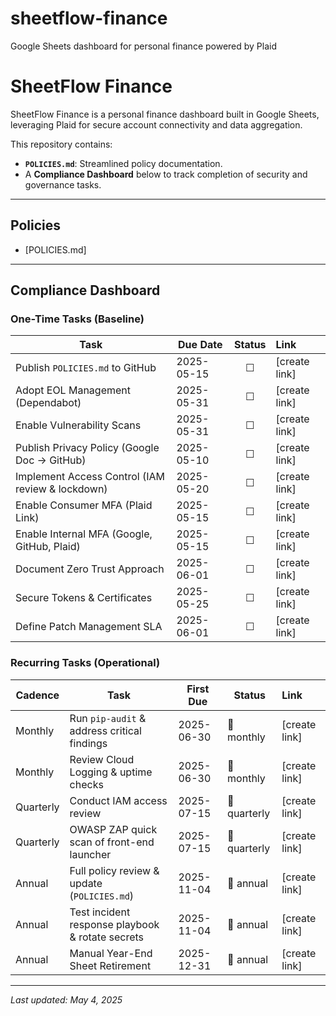 # sheetflow-finance
Google Sheets dashboard for personal finance powered by Plaid

# SheetFlow Finance

SheetFlow Finance is a personal finance dashboard built in Google Sheets, leveraging Plaid for secure account connectivity and data aggregation.

This repository contains:

* **`POLICIES.md`**: Streamlined policy documentation.
* A **Compliance Dashboard** below to track completion of security and governance tasks.

---

## Policies

* [POLICIES.md]

---

## Compliance Dashboard

### One-Time Tasks (Baseline)

| Task                                             | Due Date   | Status | Link           |
| ------------------------------------------------ | ---------- | :----: | :------------- |
| Publish `POLICIES.md` to GitHub                  | 2025-05-15 |    ☐   | \[create link] |
| Adopt EOL Management (Dependabot)                | 2025-05-31 |    ☐   | \[create link] |
| Enable Vulnerability Scans                       | 2025-05-31 |    ☐   | \[create link] |
| Publish Privacy Policy (Google Doc → GitHub)     | 2025-05-10 |    ☐   | \[create link] |
| Implement Access Control (IAM review & lockdown) | 2025-05-20 |    ☐   | \[create link] |
| Enable Consumer MFA (Plaid Link)                 | 2025-05-15 |    ☐   | \[create link] |
| Enable Internal MFA (Google, GitHub, Plaid)      | 2025-05-15 |    ☐   | \[create link] |
| Document Zero Trust Approach                     | 2025-06-01 |    ☐   | \[create link] |
| Secure Tokens & Certificates                     | 2025-05-25 |    ☐   | \[create link] |
| Define Patch Management SLA                      | 2025-06-01 |    ☐   | \[create link] |

### Recurring Tasks (Operational)

| Cadence   | Task                                             | First Due  | Status       | Link           |
| --------- | ------------------------------------------------ | ---------- | ------------ | :------------- |
| Monthly   | Run `pip-audit` & address critical findings      | 2025-06-30 | 🔁 monthly   | \[create link] |
| Monthly   | Review Cloud Logging & uptime checks             | 2025-06-30 | 🔁 monthly   | \[create link] |
| Quarterly | Conduct IAM access review                        | 2025-07-15 | 🔁 quarterly | \[create link] |
| Quarterly | OWASP ZAP quick scan of front-end launcher       | 2025-07-15 | 🔁 quarterly | \[create link] |
| Annual    | Full policy review & update (`POLICIES.md`)      | 2025-11-04 | 🔁 annual    | \[create link] |
| Annual    | Test incident response playbook & rotate secrets | 2025-11-04 | 🔁 annual    | \[create link] |
| Annual    | Manual Year-End Sheet Retirement                 | 2025-12-31 | 🔁 annual    | \[create link] |

---

*Last updated: May 4, 2025*
